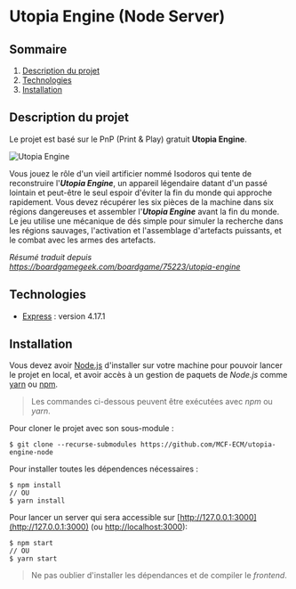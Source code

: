 # Utopia Engine (Node Server)

## Sommaire
1. [Description du projet](#description-du-projet)
2. [Technologies](#technologies)
3. [Installation](#installation)

## Description du projet
Le projet est basé sur le PnP (Print & Play) gratuit **Utopia Engine**.

![Utopia Engine](https://cf.geekdo-images.com/HTsjNQHQQMf029lmvlOFqA__itemrep/img/BX4Bcn68QCWJHaEIrCG5mTioiCE=/fit-in/246x300/filters:strip_icc()/pic1827127.jpg)

Vous jouez le rôle d'un vieil artificier nommé Isodoros qui tente de reconstruire l'***Utopia Engine***, un appareil légendaire datant d'un passé lointain et peut-être le seul espoir d'éviter la fin du monde qui approche rapidement. Vous devez récupérer les six pièces de la machine dans six régions dangereuses et assembler l'***Utopia Engine*** avant la fin du monde. Le jeu utilise une mécanique de dés simple pour simuler la recherche dans les régions sauvages, l'activation et l'assemblage d'artefacts puissants, et le combat avec les armes des artefacts.

*Résumé traduit depuis https://boardgamegeek.com/boardgame/75223/utopia-engine*

## Technologies
* [Express](https://expressjs.com/fr/) : version 4.17.1

## Installation
Vous devez avoir [Node.js](https://nodejs.org/fr/) d'installer sur votre machine pour pouvoir lancer le projet en local, et avoir accès à un gestion de paquets de *Node.js* comme [yarn](https://yarnpkg.com/) ou [npm](https://www.npmjs.com/).

>Les commandes ci-dessous peuvent être exécutées avec *npm* ou *yarn*.

Pour cloner le projet avec son sous-module :
~~~ shell
$ git clone --recurse-submodules https://github.com/MCF-ECM/utopia-engine-node
~~~

Pour installer toutes les dépendences nécessaires : 
~~~ shell
$ npm install
// OU
$ yarn install
~~~

Pour lancer un server qui sera accessible sur [http://127.0.0.1:3000](http://127.0.0.1:3000) (ou  [http://localhost:3000](http://localhost:3000)):
~~~ shell
$ npm start
// OU
$ yarn start
~~~

>Ne pas oublier d'installer les dépendances et de compiler le *frontend*.
